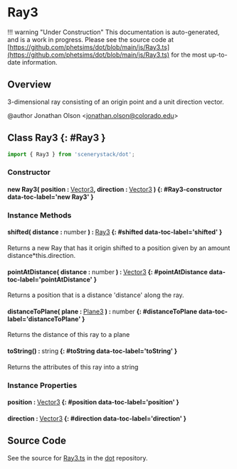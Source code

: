 # Ray3

!!! warning "Under Construction"
    This documentation is auto-generated, and is a work in progress. Please see the source code at
    [https://github.com/phetsims/dot/blob/main/js/Ray3.ts](https://github.com/phetsims/dot/blob/main/js/Ray3.ts) for the most up-to-date information.

## Overview

3-dimensional ray consisting of an origin point and a unit direction vector.

@author Jonathan Olson &lt;jonathan.olson@colorado.edu&gt;

## Class Ray3 {: #Ray3 }


```js
import { Ray3 } from 'scenerystack/dot';
```
### Constructor

#### new Ray3( position : <span style="font-weight: 400;">[Vector3](../dot/Vector3.md)</span>, direction : <span style="font-weight: 400;">[Vector3](../dot/Vector3.md)</span> ) {: #Ray3-constructor data-toc-label='new Ray3' }

### Instance Methods

#### shifted( distance : <span style="font-weight: 400;"><span style="color: hsla(calc(var(--md-hue) + 180deg),80%,40%,1);">number</span></span> ) : <span style="font-weight: 400;">[Ray3](../dot/Ray3.md)</span> {: #shifted data-toc-label='shifted' }

Returns a new Ray that has it origin shifted to a position given by an amount distance*this.direction.

#### pointAtDistance( distance : <span style="font-weight: 400;"><span style="color: hsla(calc(var(--md-hue) + 180deg),80%,40%,1);">number</span></span> ) : <span style="font-weight: 400;">[Vector3](../dot/Vector3.md)</span> {: #pointAtDistance data-toc-label='pointAtDistance' }

Returns a position that is a distance 'distance' along the ray.

#### distanceToPlane( plane : <span style="font-weight: 400;">[Plane3](../dot/Plane3.md)</span> ) : <span style="font-weight: 400;"><span style="color: hsla(calc(var(--md-hue) + 180deg),80%,40%,1);">number</span></span> {: #distanceToPlane data-toc-label='distanceToPlane' }

Returns the distance of this ray to a plane

#### toString() : <span style="font-weight: 400;"><span style="color: hsla(calc(var(--md-hue) + 180deg),80%,40%,1);">string</span></span> {: #toString data-toc-label='toString' }

Returns the attributes of this ray into a string

### Instance Properties

#### position : <span style="font-weight: 400;">[Vector3](../dot/Vector3.md)</span> {: #position data-toc-label='position' }

#### direction : <span style="font-weight: 400;">[Vector3](../dot/Vector3.md)</span> {: #direction data-toc-label='direction' }



## Source Code

See the source for [Ray3.ts](https://github.com/phetsims/dot/blob/main/js/Ray3.ts) in the [dot](https://github.com/phetsims/dot) repository.
